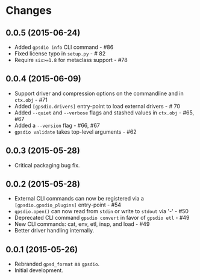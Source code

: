 Changes
=======

0.0.5 (2015-06-24)
------------------

- Added `gpsdio info` CLI command - #86
- Fixed license typo in `setup.py` - # 82
- Require `six>=1.8` for metaclass support - #78


0.0.4 (2015-06-09)
------------------

- Support driver and compression options on the commandline and in `ctx.obj` - #71
- Added `[gpsdio.drivers]` entry-point to load external drivers - # 70
- Added `--quiet` and `--verbose` flags and stashed values in `ctx.obj` - #65, #67
- Added a `--version` flag - #66, #67
- `gpsdio validate` takes top-level arguments - #62


0.0.3 (2015-05-28)
------------------

- Critical packaging bug fix.


0.0.2 (2015-05-28)
------------------

- External CLI commands can now be registered via a `[gpsdio.gpsdio_plugins]` entry-point - #54
- `gpsdio.open()` can now read from `stdin` or write to `stdout` via '-' - #50
- Deprecated CLI command `gpsdio convert` in favor of `gpsdio etl` - #49
- New CLI commands: cat, env, etl, insp, and load - #49
- Better driver handling internally.


0.0.1 (2015-05-26)
------------------

- Rebranded `gpsd_format` as `gpsdio`.
- Initial development.
